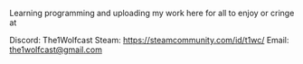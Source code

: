 Learning programming and uploading my work here for all to enjoy or cringe at

Discord: The1Wolfcast
Steam: https://steamcommunity.com/id/t1wc/
Email: the1wolfcast@gmail.com

